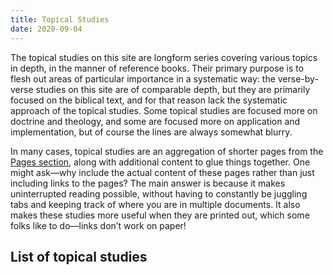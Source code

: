 ```yaml
---
title: Topical Studies
date: 2020-09-04
---
```


The topical studies on this site are longform series covering various topics in depth, in the manner of reference books. Their primary purpose is to flesh out areas of particular importance in a systematic way: the verse-by-verse studies on this site are of comparable depth, but they are primarily focused on the biblical text, and for that reason lack the systematic approach of the topical studies. Some topical studies are focused more on doctrine and theology, and some are focused more on application and implementation, but of course the lines are always somewhat blurry.

In many cases, topical studies are an aggregation of shorter pages from the [Pages section](/pages), along with additional content to glue things together. One might ask—why include the actual content of these pages rather than just including links to the pages? The main answer is because it makes uninterrupted reading possible, without having to constantly be juggling tabs and keeping track of where you are in multiple documents. It also makes these studies more useful when they are printed out, which some folks like to do—links don’t work on paper!

## List of topical studies
